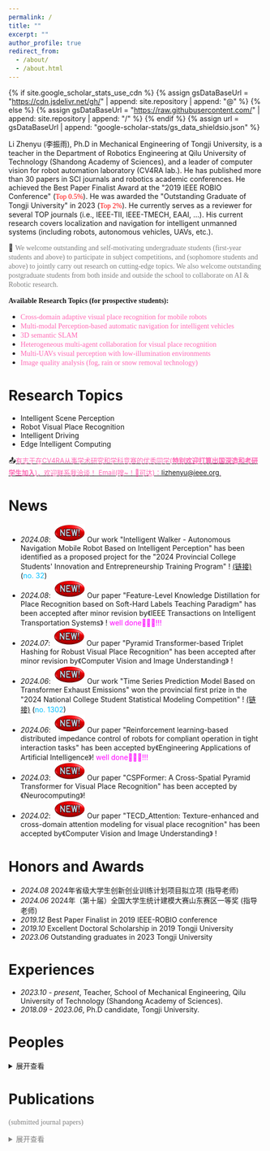```yaml
---
permalink: /
title: ""
excerpt: ""
author_profile: true
redirect_from: 
  - /about/
  - /about.html
---
```


{% if site.google_scholar_stats_use_cdn %}
{% assign gsDataBaseUrl = "https://cdn.jsdelivr.net/gh/" | append: site.repository | append: "@" %}
{% else %}
{% assign gsDataBaseUrl = "https://raw.githubusercontent.com/" | append: site.repository | append: "/" %}
{% endif %}
{% assign url = gsDataBaseUrl | append: "google-scholar-stats/gs_data_shieldsio.json" %}

<span class='anchor' id='about'></span>

Li Zhenyu (李振雨), Ph.D in Mechanical Engineering of Tongji University, is a teacher in the Department of Robotics Engineering at Qilu University of Technology (Shandong Academy of Sciences), and a leader of computer vision for robot automation laboratory (CV4RA lab.). He has published more than 30 papers in SCI journals and robotics academic conferences. He achieved the Best Paper Finalist Award at the "2019 IEEE ROBIO Conference" (<font face="华文新魏" color="red">Top 0.5%</font>). He was awarded the "Outstanding Graduate of Tongji University" in 2023 (<font face="华文新魏" color="red">Top 2%</font>). He currently serves as a reviewer for several TOP journals (i.e., IEEE-TII, IEEE-TMECH, EAAI, ...). His current research covers localization and navigation for intelligent unmanned systems (including robots, autonomous vehicles, UAVs, etc.).

📣 <font color=gray face="华文新魏">We welcome outstanding and self-motivating undergraduate students (first-year students and above) to participate in subject competitions, and (sophomore students and above) to jointly carry out research on cutting-edge topics. We also welcome outstanding postgraduate students from both inside and outside the school to collaborate on AI & Robotic research.</font>

<b><font face="楷书">Available Research Topics (for prospective students):</font></b>
- <font face="华文新魏" color="Hotpink">Cross-domain adaptive visual place recognition for mobile robots</font>
- <font face="华文新魏" color="Hotpink">Multi-modal Perception-based automatic navigation for intelligent vehicles</font>
- <font face="华文新魏" color="Hotpink">3D semantic SLAM</font>
- <font face="华文新魏" color="Hotpink">Heterogeneous multi-agent collaboration for visual place recognition</font>
- <font face="华文新魏" color="Hotpink">Multi-UAVs visual perception with low-illumination environments</font>
- <font face="华文新魏" color="Hotpink">Image quality analysis (fog, rain or snow removal technology)</font>

#  Research Topics
- Intelligent Scene Perception
- Robot Visual Place Recognition
- Intelligent Driving 
- Edge Intelligent Computing

📤<u><font size=2 color=Hotpink>有志于在CV4RA从事学术研究和学科竞赛的优秀同学(<b>特别欢迎打算出国深造和考研学生加入</b>)，欢迎联系我洽谈！ Email(嗖~！🚀可达)：lizhenyu@ieee.org.</font></u>

#  News

- *2024.08*: &nbsp;![alt text](new-3.gif) Our work "Intelligent Walker - Autonomous Navigation Mobile Robot Based on Intelligent Perception" has been identified as a proposed project for the "2024 Provincial College Students' Innovation and Entrepreneurship Training Program" ! [(链接)](http://edu.shandong.gov.cn/module/download/downfile.jsp?classid=0&filename=c1e5787543f146ea8e779ea0ae86a679.pdf) (<font color=DeepSkyBlue>no. 32</font>)
- *2024.08*: &nbsp;![alt text](new-3.gif) Our paper "Feature-Level Knowledge Distillation for Place Recognition based on Soft-Hard Labels Teaching Paradigm" has been accepted after minor revision by《IEEE Transactions on Intelligent Transportation Systems》 ! <font color=Fuchsia>well done👏👏👏!!!</font> 
- *2024.07*: &nbsp;![alt text](new-3.gif) Our paper "Pyramid Transformer-based Triplet Hashing for Robust Visual Place Recognition" has been accepted after minor revision by《Computer Vision and Image Understanding》 ! 
- *2024.06*: &nbsp;![alt text](new-2.gif) Our work "Time Series Prediction Model Based on Transformer Exhaust Emissions" won the provincial first prize in the "2024 National College Student Statistical Modeling Competition" ! [(链接)](http://cmswebsite.ai-learning.net/u/cms/tjjmds/202407/11160343pa3f.pdf) (<font color=DeepSkyBlue>no. 1302</font>)
- *2024.06*: &nbsp;![alt text](new-2.gif) Our paper "Reinforcement learning-based distributed impedance control of robots for compliant operation in tight interaction tasks" has been accepted by《Engineering Applications of Artificial Intelligence》! <font color=Fuchsia>well done👏👏👏!!!</font> 
- *2024.03*: &nbsp;![alt text](new-2.gif) Our paper "CSPFormer: A Cross-Spatial Pyramid Transformer for Visual Place Recognition" has been accepted by《Neurocomputing》! 
- *2024.02*: &nbsp;![alt text](new-3.gif) Our paper "TECD_Attention: Texture-enhanced and cross-domain attention modeling for visual place recognition" has been accepted by《Computer Vision and Image Understanding》 ! 


#  Honors and Awards
- *2024.08* 2024年省级大学生创新创业训练计划项目拟立项 (指导老师)
- *2024.06* 2024年（第十届）全国大学生统计建模大赛山东赛区一等奖 (指导老师)
- *2019.12* Best Paper Finalist in 2019 IEEE-ROBIO conference 
- *2019.10* Excellent Doctoral Scholarship in 2019 Tongji University
- *2023.06* Outstanding graduates in 2023 Tongji University

#  Experiences
- *2023.10 - present*, Teacher, School of Mechanical Engineering, Qilu University of Technology (Shandong Academy of Sciences). 
- *2018.09 - 2023.06*, Ph.D candidate, Tongji University. 

#  Peoples
<details>
<summary>展开查看</summary>
<div style="display: flex; align-items: center; margin-bottom: 20px;">
  <div style="flex: 0 0 120px;">
    <img src="_pages/lzy-1.png" alt="lzy-1's photo" width="120">
  </div>
  <div style="margin-left: 20px;">
    <p><strong>Zhenyu Li</strong> (PI)  Qilu University of Technology(Shandong Academy of Sciences)</p>
    <p><strong>Ph.D, Tongji University</strong></p>
    <p><strong>Email:</strong> <a href="mailto:lizhenyu@ieee.org">lizhenyu@ieee.org</a></p>
    <p><strong>Research Areas:</strong> Computer Vision, Intelligent Perception, Edge Computing</p>
    <p><strong>Google Scholar:</strong>https://scholar.google.com/citations?hl=en&user=VZi8rpAAAAAJ</p>
    <p><strong>GitHub:</strong>https://github.com/CV4RA</p>
  </div>
</div>
<div style="display: flex; align-items: center; margin-bottom: 20px;">
  <div style="flex: 0 0 120px;">
    <img src="_pages/xpj.jpg" alt="xpj's photo" width="120">
  </div>
  <div style="margin-left: 20px;">
    <p><strong>Pengjie Xu</strong></p>
    <p><strong>Postdoctoral Fellow, Shanghai Jiao Tong University</strong></p>
    <p><strong>Email:</strong> <a href="mailto:xupengjie194105@sjtu.edu.cn">xupengjie194105@sjtu.edu.cn</a></p>
    <p><strong>Research Areas:</strong> Machine Learning, Robotics Systems</p>
  </div>
</div>
<div style="display: flex; align-items: center; margin-bottom: 20px;">
  <div style="flex: 0 0 120px;">
    <img src="_pages/dzj.png" alt="dzj's photo" width="120">
  </div>
  <div style="margin-left: 20px;">
    <p><strong>Zhaojun Deng</strong></p>
    <p><strong>Postdoctoral Fellow, Tongji University</strong></p>
    <p><strong>Email:</strong> <a href="mailto:dengzhaojun@tongji.edu.cn">dengzhaojun@tongji.edu.cn</a></p>
    <p><strong>Research Areas:</strong> Machine Learning, Photoelectric Measuring Technology</p>
  </div>
</div>
<div style="display: flex; align-items: center; margin-bottom: 20px;">
  <div style="flex: 0 0 120px;">
    <img src="_pages/pwh.jpg" alt="pwh's photo" width="120">
  </div>
  <div style="margin-left: 20px;">
    <p><strong>Wenhao Pei</strong></p>
    <p><strong>Third year undergraduate, Qilu University of Technology(Shandong Academy of Sciences)</strong></p>
    <p><strong>Email:</strong> <a href="mailto:202201210016@stu.qlu.edu.cn">202201210016@stu.qlu.edu.cn</a></p>
    <p><strong>Research Areas:</strong>Visual Localization and Navigation, Intelligent Perception</p>
  </div>
</div>
<div style="display: flex; align-items: center; margin-bottom: 20px;">
  <div style="flex: 0 0 120px;">
    <img src="_pages/sty.png" alt="sty's photo" width="120">
  </div>
  <div style="margin-left: 20px;">
    <p><strong>Tianyi Shang</strong>(Visiting Student)</p>
    <p><strong>Third year undergraduate, Fuzhou University</strong></p>
    <p><strong>Email:</strong> <a href="mailto:832201319@fzu.edu.cn">832201319@fzu.edu.cn</a></p>
    <p><strong>Research Areas:</strong>Computer Vision, Intelligent Perception</p>
  </div>
</div>

</details>

#  Publications 
<font color=gray face="华文新魏">(submitted journal papers)
<details>
<summary>展开查看</summary>
<div class='paper-box'><div class='paper-box-image'><div><div class="badge">RAL</div><img src='images/ral.jpg' alt="sym" width="100%"></div></div>
<div class='paper-box-text' markdown="1">
[MambaPlace: Text-to-Point-Cloud Cross-Modal Place Recognition with Attention Mamba Mechanisms](https://arxiv.org/pdf/2408.15740), *IEEE Robotics and Automation Letters*.

[![PWC](https://img.shields.io/endpoint.svg?url=https://paperswithcode.com/badge/mambaplace-text-to-point-cloud-cross-modal/visual-place-recognition-on-kitti360pose)](https://paperswithcode.com/sota/visual-place-recognition-on-kitti360pose?p=mambaplace-text-to-point-cloud-cross-modal) <a href="https://arxiv.org/pdf/2408.15740"><img src="https://img.shields.io/badge/Paper-pdf-<COLOR>.svg?style=flat-square" /></a> [![Code](https://img.shields.io/badge/GitHub-Code-lightgrey?logo=github)](https://github.com/CV4RA/MambaPlace)

Tianyi Shang, **Zhenyu Li***
</div>
</div>
<div class='paper-box'><div class='paper-box-image'><div><div class="badge">TII</div><img src='images/ral.jpg' alt="sym" width="100%"></div></div>
<div class='paper-box-text' markdown="1">
Towards to Robust Visual Place Recognition for Mobile Robots with an End-to-end Dark-enhanced Net, *IEEE Transactions on Industrial Informatics*.

[![Code](https://img.shields.io/badge/GitHub-Code-lightgrey?logo=github)](https://github.com/CV4RA/Dark-enhanced-VPR-Net)

**Zhenyu Li***
</div>
</div>
<font color=gray face="华文新魏">(selected journal papers)
<details>
<summary>展开查看</summary>
<div class='paper-box'><div class='paper-box-image'><div><div class="badge">CVIU</div><img src='images/cviu.jpg' alt="sym" width="100%"></div></div>
<div class='paper-box-text' markdown="1">
[Pyramid transformer-based triplet hashing for robust visual place recognition](https://www.sciencedirect.com/science/article/pii/S1077314224002480), *Computer Vision and Image Understanding*.

**Zhenyu Li*** and Pengjie Xu
</div>
</div>
<div class='paper-box'><div class='paper-box-image'><div><div class="badge">EAAI</div><img src='images/eaai.jpg' alt="sym" width="100%"></div></div>
<div class='paper-box-text' markdown="1">
[Reinforcement learning-based distributed impedance control of robots forcompliant operation in tight interaction tasks](https://authors.elsevier.com/c/1jPYU3OWJ98fVS), *Engineering Applications of Artificial Intelligence*.

Pengjie Xu, **Zhenyu Li**, Xun Liu, Tianrui Zhao, Lin Zhang, Yanzheng Zhao
</div>
</div>
<div class='paper-box'><div class='paper-box-image'><div><div class="badge">Neurocomputing</div><img src='images/CSPFormer.png' alt="sym" width="100%"></div></div>
<div class='paper-box-text' markdown="1">
[CSPFormer: A Cross-Spatial Pyramid Transformer for Visual Place Recognition](https://www.sciencedirect.com/science/article/pii/S0925231224002431), *Neurocomputing*.

**Zhenyu Li***, Pengjie Xu
</div>
</div>
<div class='paper-box'><div class='paper-box-image'><div><div class="badge">CVIU</div><img src='images/TECD.png' alt="sym" width="100%"></div></div>
<div class='paper-box-text' markdown="1">
[TECD_Attention: Texture-enhanced and cross-domain attention modeling for visual place recognition](https://www.sciencedirect.com/science/article/pii/S1077314224000109), *Computer Vision and Image Understanding*.

**Zhenyu Li***, Zhenbiao Dong
</div>
</div>
<div class='paper-box'><div class='paper-box-image'><div><div class="badge">AI</div><img src='images/RDDRL.jpg' alt="sym" width="100%"></div></div>
<div class='paper-box-text' markdown="1">
[RDDRL: a recurrent deduction deep reinforcement learning model for multimodal vision-robot navigation](https://link.springer.com/article/10.1007/s10489-023-04754-7), *Applied Intelligence*.

**Zhenyu Li***, Aiguo Zhou
</div>
</div>
<div class='paper-box'><div class='paper-box-image'><div><div class="badge">AI</div><img src='images/TSF.jpg' alt="sym" width="100%"></div></div>
<div class='paper-box-text' markdown="1">
[TSF-transformer: a time series forecasting model for exhaust gas emission using transformer](https://link.springer.com/article/10.1007/s10489-022-04326-1), *Applied Intelligence*.

**Zhenyu Li***, Xikun, Zhenbiao Dong
</div>
</div>
<div class='paper-box'><div class='paper-box-image'><div><div class="badge">JIRS</div><img src='images/self.jpg' alt="sym" width="100%"></div></div>
<div class='paper-box-text' markdown="1">
[Self-selection salient region-based scene recognition using slight-weight convolutional neural network](https://link.springer.com/article/10.1007/s10846-021-01421-2), *Journal of Intelligent & Robotic Systems*.

**Zhenyu Li***, Aiguo Zhou
</div>
</div>
<font color=gray face="华文新魏">(selected conference papers)
<details>
<summary>展开查看</summary>
<div class='paper-box'><div class='paper-box-image'><div><div class="badge">ROBIO-(best paper finalist)</div><img src='images/robio.jpg' alt="sym" width="100%"></div></div>
<div class='paper-box-text' markdown="1">
[Deep Fusion of Multi-Layers Salient CNN Features and Similarity Network for Robust Visual Place Recognition](https://ieeexplore.ieee.org/stamp/stamp.jsp?tp=&arnumber=8961602), *IEEE International Conference on Robotics and Biomimetics*.

**Zhenyu Li***, Aiguo Zhou, Mingyang Wang, Yong Shen
</div>
</div>
<div class='paper-box'><div class='paper-box-image'><div><div class="badge">SAE</div><img src='images/sae.jpg' alt="sym" width="100%"></div></div>
<div class='paper-box-text' markdown="1">
[Multi-Modal Neural Feature Fusion for Pose Estimation and Scene Perception of Intelligent Vehicle](https://www.sae.org/publications/technical-papers/content/2021-01-0188/), *SAE Technical Paper*.

Aiguo Zhou, **Zhenyu Li***, Jiakun Pu, Jiangyang Yu, Ronghui Wei, Zhenbiao Dong
</div>
</div>




#  Contact me
